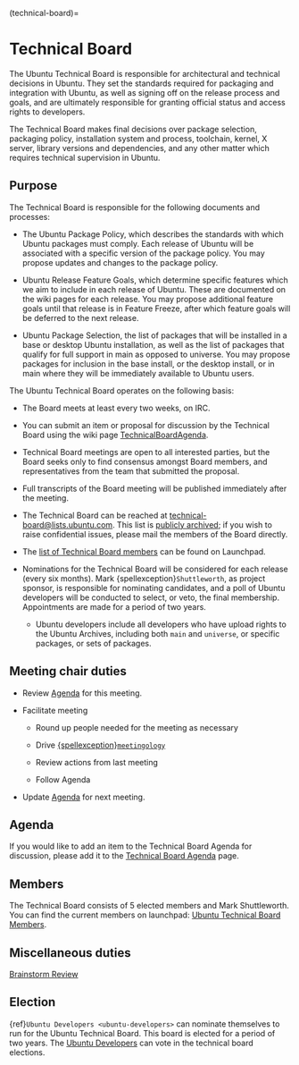 (technical-board)=
# Technical Board

The Ubuntu Technical Board is responsible for architectural and technical decisions in Ubuntu. They set the standards required for packaging and integration with Ubuntu, as well as signing off on the release process and goals, and are ultimately responsible for granting official status and access rights to developers.

The Technical Board makes final decisions over package selection, packaging policy, installation system and process, toolchain, kernel, X server, library versions and dependencies, and any other matter which requires technical supervision in Ubuntu.


## Purpose

The Technical Board is responsible for the following documents and processes:

* The Ubuntu Package Policy, which describes the standards with which Ubuntu packages must comply. Each release of Ubuntu will be associated with a specific version of the package policy. You may propose updates and changes to the package policy.

* Ubuntu Release Feature Goals, which determine specific features which we aim to include in each release of Ubuntu. These are documented on the wiki pages for each release. You may propose additional feature goals until that release is in Feature Freeze, after which feature goals will be deferred to the next release.

* Ubuntu Package Selection, the list of packages that will be installed in a base or desktop Ubuntu installation, as well as the list of packages that qualify for full support in main as opposed to universe. You may propose packages for inclusion in the base install, or the desktop install, or in main where they will be immediately available to Ubuntu users.

The Ubuntu Technical Board operates on the following basis:

* The Board meets at least every two weeks, on IRC.

* You can submit an item or proposal for discussion by the Technical Board using the wiki page [TechnicalBoardAgenda](https://wiki.ubuntu.com/TechnicalBoardAgenda).

* Technical Board meetings are open to all interested parties, but the Board seeks only to find consensus amongst Board members, and representatives from the team that submitted the proposal.

* Full transcripts of the Board meeting will be published immediately after the meeting.

* The Technical Board can be reached at [technical-board@lists.ubuntu.com](https://lists.ubuntu.com/mailman/listinfo/technical-board). This list is [publicly archived](https://lists.ubuntu.com/archives/technical-board/); if you wish to raise confidential issues, please mail the members of the Board directly.

* The [list of Technical Board members](https://launchpad.net/~techboard/+members) can be found on Launchpad.

* Nominations for the Technical Board will be considered for each release (every six months). Mark {spellexception}`Shuttleworth`, as project sponsor, is responsible for nominating candidates, and a poll of Ubuntu developers will be conducted to select, or veto, the final membership. Appointments are made for a period of two years.

  * Ubuntu developers include all developers who have upload rights to the Ubuntu Archives, including both `main` and `universe`, or specific packages, or sets of packages.


## Meeting chair duties

* Review [Agenda](https://wiki.ubuntu.com/TechnicalBoardAgenda) for this meeting.

* Facilitate meeting

  * Round up people needed for the meeting as necessary

  * Drive [{spellexception}`meetingology`](https://wiki.ubuntu.com/meetingology)

  * Review actions from last meeting

  * Follow Agenda

* Update [Agenda](https://wiki.ubuntu.com/TechnicalBoardAgenda) for next meeting.


## Agenda

If you would like to add an item to the Technical Board Agenda for discussion, please add it to the [Technical Board Agenda](https://wiki.ubuntu.com/TechnicalBoardAgenda) page.

## Members

The Technical Board consists of 5 elected members and Mark Shuttleworth. You can find the current members on launchpad: [Ubuntu Technical Board Members](https://launchpad.net/~techboard/+members).


## Miscellaneous duties

[Brainstorm Review](https://wiki.ubuntu.com/TechnicalBoard/BrainstormReview)


## Election

{ref}`Ubuntu Developers <ubuntu-developers>` can nominate themselves to run for the Ubuntu Technical Board. This board is elected for a period of two years. The [Ubuntu Developers](https://launchpad.net/~ubuntu-developer-members) can vote in the technical board elections.

